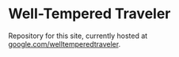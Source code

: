 # Well-Tempered Traveler

Repository for this site, currently hosted at [google.com/welltemperedtraveler](https://google.com/welltemperedtraveler).
